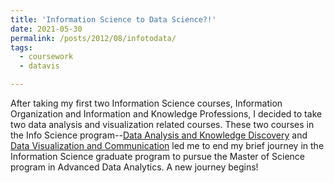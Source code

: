 ```yaml
---
title: 'Information Science to Data Science?!'
date: 2021-05-30
permalink: /posts/2012/08/infotodata/
tags:
  - coursework
  - datavis

---
```


After taking my first two Information Science courses, Information Organization and Information and Knowledge Professions, I decided to take two data analysis and visualization related courses. These two courses in the Info Science program--[Data Analysis and Knowledge Discovery](https://s3.amazonaws.com/mirror.facultyinfo.unt.edu/joh0019%2Fschteach%2FINFO5810-001005%20Syllabus-1.pdf) and [Data Visualization and Communication](https://s3.amazonaws.com/mirror.facultyinfo.unt.edu/jy0282%2Fschteach%2FINFO5709_Fall2020-1.pdf) led me to end my brief journey in the Information Science graduate program to pursue the Master of Science program in Advanced Data Analytics. A new journey begins! 
